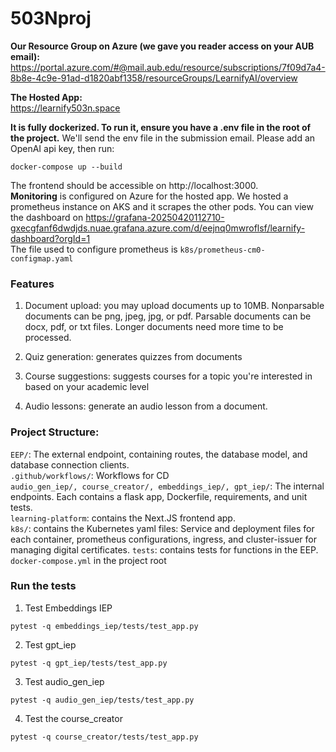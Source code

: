 # 503Nproj

**Our Resource Group on Azure (we gave you reader access on your AUB email):**   
https://portal.azure.com/#@mail.aub.edu/resource/subscriptions/7f09d7a4-8b8e-4c9e-91ad-d1820abf1358/resourceGroups/LearnifyAI/overview   

**The Hosted App:**   
https://learnify503n.space   

**It is fully dockerized. To run it, ensure you have a .env file in the root of the project.** We'll send the env file in the submission email. Please add an OpenAI api key, then run:   
```
docker-compose up --build
```

The frontend should be accessible on http://localhost:3000.   
**Monitoring** is configured on Azure for the hosted app. We hosted a prometheus instance on AKS and it scrapes the other pods. You can view the dashboard on https://grafana-20250420112710-gxecgfanf6dwdjds.nuae.grafana.azure.com/d/eejnq0mwroflsf/learnify-dashboard?orgId=1   
The file used to configure prometheus is `k8s/prometheus-cm0-configmap.yaml`

### Features
1. Document upload: you may upload documents up to 10MB. Nonparsable documents can be png, jpeg, jpg, or pdf. Parsable documents can be docx, pdf, or txt files. Longer documents need more time to be processed.

2. Quiz generation: generates quizzes from documents

3. Course suggestions: suggests courses for a topic you're interested in based on your academic level

4. Audio lessons: generate an audio lesson from a document.


### Project Structure:
`EEP/`: The external endpoint, containing routes, the database model, and database connection clients.  
`.github/workflows/`: Workflows for CD  
`audio_gen_iep/, course_creator/, embeddings_iep/, gpt_iep/`: The internal endpoints. Each contains a flask app, Dockerfile, requirements, and unit tests.  
`learning-platform`: contains the Next.JS frontend app.  
`k8s/`: contains the Kubernetes yaml files: Service and deployment files for each container, prometheus configurations, ingress, and cluster-issuer for managing digital certificates.
`tests`: contains tests for functions in the EEP.
`docker-compose.yml` in the project root   



### Run the tests
1. Test Embeddings IEP
```
pytest -q embeddings_iep/tests/test_app.py
```
2. Test gpt_iep
```
pytest -q gpt_iep/tests/test_app.py
```
3. Test audio_gen_iep
```
pytest -q audio_gen_iep/tests/test_app.py
```
4. Test the course_creator  
```
pytest -q course_creator/tests/test_app.py
```